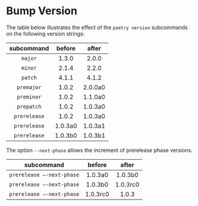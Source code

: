 # Bump Version

The table below illustrates the effect of the `poetry version` subcommands on the following version strings:

|subcommand|before|after|
|:---:|:---:|:---:|
|`major`|1.3.0|2.0.0|
|`minor`|2.1.4|2.2.0|
|`patch`|4.1.1|4.1.2|
|`premajor`|1.0.2|2.0.0a0|
|`preminor`|1.0.2|1.1.0a0|
|`prepatch`|1.0.2|1.0.3a0|
|`prerelease`|1.0.2|1.0.3a0|
|`prerelease`|1.0.3a0|1.0.3a1|
|`prerelease`|1.0.3b0|1.0.3b1|

The option `--next-phase` allows the increment of prerelease phase versions.

|subcommand|before|after|
|:---:|:---:|:---:|
|`prerelease –-next-phase`|1.0.3a0|1.0.3b0|
|`prerelease –-next-phase`|1.0.3b0|1.0.3rc0|
|`prerelease –-next-phase`|1.0.3rc0|1.0.3|
